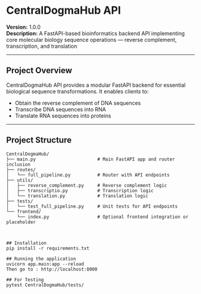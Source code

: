# CentralDogmaHub API

**Version:** 1.0.0  
**Description:** A FastAPI-based bioinformatics backend API implementing core molecular biology sequence operations — reverse complement, transcription, and translation

---

## Project Overview

CentralDogmaHub API provides a modular FastAPI backend for essential biological sequence transformations. It enables clients to:

- Obtain the reverse complement of DNA sequences  
- Transcribe DNA sequences into RNA  
- Translate RNA sequences into proteins  

---

## Project Structure

```plaintext
CentralDogmaHub/
├── main.py                       # Main FastAPI app and router inclusion
├── routes/
│   └── full_pipeline.py          # Router with API endpoints
├── utils/
│   ├── reverse_complement.py     # Reverse complement logic
│   ├── transcriptio.py           # Transcription logic
│   └── translation.py            # Translation logic
├── tests/
│   └── test_full_pipeline.py     # Unit tests for API endpoints
└── frontend/
    └── index.py                  # Optional frontend integration or placeholder



## Installation
pip install -r requirements.txt

## Running the application 
uvicorn app.main:app --reload
Then go to : http://localhost:8000 

## For Testing
pytest CentralDogmaHub/tests/

